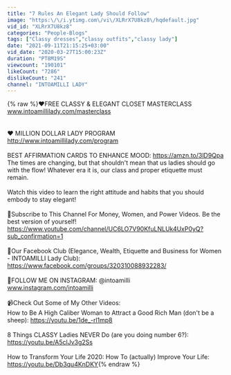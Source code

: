 ```yaml
---
title: "7 Rules An Elegant Lady Should Follow"
image: "https:\/\/i.ytimg.com\/vi\/XLRrX7U8kz8\/hqdefault.jpg"
vid_id: "XLRrX7U8kz8"
categories: "People-Blogs"
tags: ["Classy dresses","classy outfits","classy lady"]
date: "2021-09-11T21:15:25+03:00"
vid_date: "2020-03-27T15:00:23Z"
duration: "PT8M19S"
viewcount: "190101"
likeCount: "7286"
dislikeCount: "241"
channel: "INTOAMILLI LADY"
---
```

{% raw %}❤️FREE CLASSY &amp; ELEGANT CLOSET MASTERCLASS<br />www.intoamillilady.com/masterclass<br /><br /><br />❤️ MILLION DOLLAR LADY PROGRAM<br /><a rel="nofollow" target="blank" href="http://www.intoamillilady.com/program">http://www.intoamillilady.com/program</a><br /><br />BEST AFFIRMATION CARDS TO ENHANCE MOOD: <a rel="nofollow" target="blank" href="https://amzn.to/3lD9Qpa">https://amzn.to/3lD9Qpa</a><br />The times are changing, but that shouldn't mean that us ladies should go with the flow! Whatever era it is, our class and proper etiquette must remain. <br /><br />Watch this video to learn the right attitude and habits that you should embody to stay elegant! <br /><br />🦋Subscribe to This Channel For Money, Women, and Power Videos. Be the best version of yourself!<br /><a rel="nofollow" target="blank" href="https://www.youtube.com/channel/UC6LO7V90KfuLNLUk4UxP0yQ?sub_confirmation=1">https://www.youtube.com/channel/UC6LO7V90KfuLNLUk4UxP0yQ?sub_confirmation=1</a><br /><br />🎀Our Facebook Club (Elegance, Wealth, Etiquette and Business for Women - INTOAMILLI Lady Club):<br /><a rel="nofollow" target="blank" href="https://www.facebook.com/groups/320310088932283/">https://www.facebook.com/groups/320310088932283/</a><br /><br />🎀FOLLOW ME ON INSTAGRAM: @intoamilli<br />www.instagram.com/intoamilli<br /><br />📹Check Out Some of My Other Videos:<br />How to Be A High Caliber Woman to Attract a Good Rich Man (don't be a sheep): <a rel="nofollow" target="blank" href="https://youtu.be/1de_-rl1mp8">https://youtu.be/1de_-rl1mp8</a><br /><br />8 Things CLASSY Ladies NEVER Do (are you doing number 6?): <a rel="nofollow" target="blank" href="https://youtu.be/A5clJv3g2Ss">https://youtu.be/A5clJv3g2Ss</a><br /><br />How to Transform Your Life 2020: How To (actually) Improve Your Life: <a rel="nofollow" target="blank" href="https://youtu.be/Db3qu4KnDKY">https://youtu.be/Db3qu4KnDKY</a>{% endraw %}
